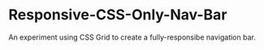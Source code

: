 # Responsive-CSS-Only-Nav-Bar
An experiment using CSS Grid to create a fully-responsibe navigation bar.
